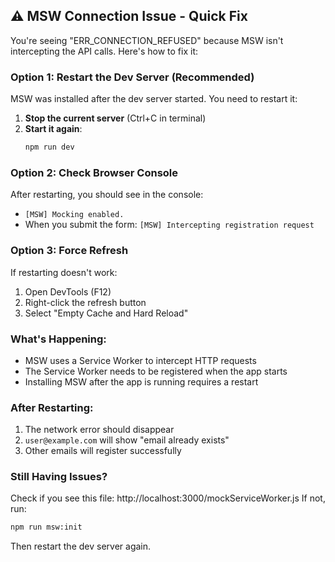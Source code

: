 ## ⚠️ MSW Connection Issue - Quick Fix

You're seeing "ERR_CONNECTION_REFUSED" because MSW isn't intercepting the API calls. Here's how to fix it:

### Option 1: Restart the Dev Server (Recommended)
MSW was installed after the dev server started. You need to restart it:

1. **Stop the current server** (Ctrl+C in terminal)
2. **Start it again**:
   ```bash
   npm run dev
   ```

### Option 2: Check Browser Console
After restarting, you should see in the console:
- `[MSW] Mocking enabled.`
- When you submit the form: `[MSW] Intercepting registration request`

### Option 3: Force Refresh
If restarting doesn't work:
1. Open DevTools (F12)
2. Right-click the refresh button
3. Select "Empty Cache and Hard Reload"

### What's Happening:
- MSW uses a Service Worker to intercept HTTP requests
- The Service Worker needs to be registered when the app starts
- Installing MSW after the app is running requires a restart

### After Restarting:
1. The network error should disappear
2. `user@example.com` will show "email already exists"
3. Other emails will register successfully

### Still Having Issues?
Check if you see this file: http://localhost:3000/mockServiceWorker.js
If not, run:
```bash
npm run msw:init
```

Then restart the dev server again.
